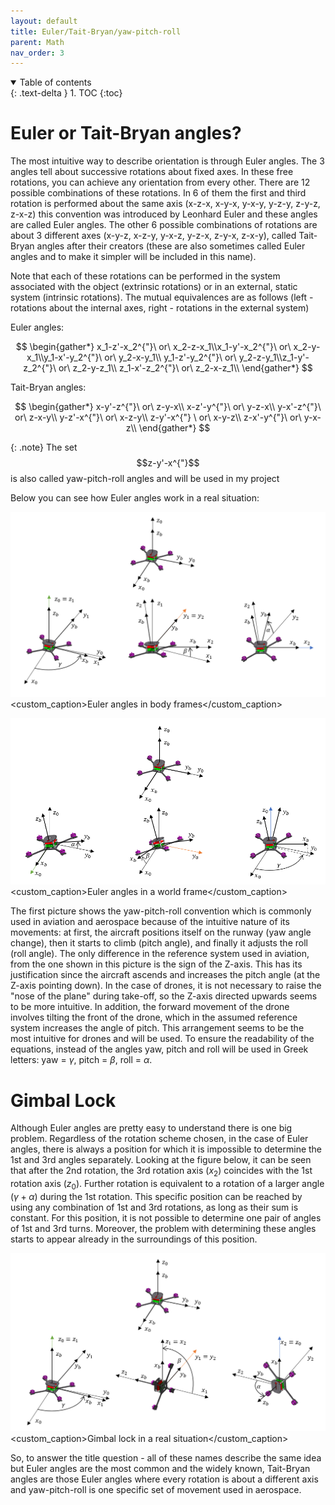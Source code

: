 ```yaml
---
layout: default
title: Euler/Tait-Bryan/yaw-pitch-roll
parent: Math
nav_order: 3
---
```


<details open markdown="block">
  <summary>
    Table of contents
  </summary>
  {: .text-delta }
1. TOC
{:toc}
</details>

# Euler or Tait-Bryan angles?

The most intuitive way to describe orientation is through Euler angles. The 3 angles tell about successive rotations about fixed axes. In these free rotations, you can achieve any orientation from every other. There are 12 possible combinations of these rotations. In 6 of them the first and third rotation is performed about the same axis (x-z-x, x-y-x, y-x-y, y-z-y, z-y-z, z-x-z) this convention was introduced by Leonhard Euler and these angles are called Euler angles. The other 6 possible combinations of rotations are about 3 different axes (x-y-z, x-z-y, y-x-z, y-z-x, z-y-x, z-x-y), called Tait-Bryan angles after their creators (these are also sometimes called Euler angles and to make it simpler will be included in this name).

Note that each of these rotations can be performed in the system associated with the object (extrinsic rotations) or in an external, static system (intrinsic rotations). The mutual equivalences are as follows (left - rotations about the internal axes, right - rotations in the external system)

Euler angles:

$$
\begin{gather*}    x_1-z'-x_2^{"}\ or\ x_2-z-x_1\\x_1-y'-x_2^{"}\ or\ x_2-y-x_1\\y_1-x'-y_2^{"}\ or\ y_2-x-y_1\\ y_1-z'-y_2^{"}\ or\ y_2-z-y_1\\z_1-y'-z_2^{"}\ or\ z_2-y-z_1\\ z_1-x'-z_2^{"}\ or\ z_2-x-z_1\\ \end{gather*}
$$

Tait-Bryan angles:

$$
\begin{gather*}    x-y'-z^{"}\ or\ z-y-x\\ x-z'-y^{"}\ or\ y-z-x\\ y-x'-z^{"}\ or\ z-x-y\\ y-z'-x^{"}\ or\ x-z-y\\ z-y'-x^{"} \ or\ x-y-z\\ z-x'-y^{"}\ or\ y-x-z\\ \end{gather*}
$$

{: .note}
 The set $$z-y'-x^{"}$$ is also called yaw-pitch-roll angles and will be used in my project



Below you can see how Euler angles work in a real situation:

[![image](images/Euler_angles_wew.png)](images/Euler_angles_wew.png)
<custom_caption>Euler angles in body frames</custom_caption>

[![image](images/Euler_angles_zew.png)](images/Euler_angles_zew.png)<custom_caption>Euler angles in a world frame</custom_caption>

The first picture shows the yaw-pitch-roll convention which is commonly used in aviation and aerospace because of the intuitive nature of its movements: at first, the aircraft positions itself on the runway (yaw angle change), then it starts to climb (pitch angle), and finally it adjusts the roll (roll angle). The only difference in the reference system used in aviation, from the one shown in this picture is the sign of the Z-axis. This has its justification since the aircraft ascends and increases the pitch angle (at the Z-axis pointing down). In the case of drones, it is not necessary to raise the "nose of the plane" during take-off, so the Z-axis directed upwards seems to be more intuitive. In addition, the forward movement of the drone involves tilting the front of the drone, which in the assumed reference system increases the angle of pitch. This arrangement seems to be the most intuitive for drones and will be used. To ensure the readability of the equations, instead of the angles yaw, pitch and roll will be used in Greek letters: yaw = $\gamma$, pitch = $\beta$, roll = $\alpha$.

# Gimbal Lock

Although Euler angles are pretty easy to understand there is one big problem. Regardless of the rotation scheme chosen, in the case of Euler angles, there is always a position for which it is impossible to determine the 1st and 3rd angles separately. Looking at the figure below, it can be seen that after the 2nd rotation, the 3rd rotation axis ($x_2$) coincides with the 1st rotation axis ($z_0$). Further rotation is equivalent to a rotation of a larger angle ($\gamma+\alpha$) during the 1st rotation. This specific position can be reached by using any combination of 1st and 3rd rotations, as long as their sum is constant. For this position, it is not possible to determine one pair of angles of 1st and 3rd turns. Moreover, the problem with determining these angles starts to appear already in the surroundings of this position.


[![image](images/gimbal_lock.png)](images/gimbal_lock.png)
<custom_caption>Gimbal lock in a real situation</custom_caption>

So, to answer the title question - all of these names describe the same idea but Euler angles are the most common and the widely known, Tait-Bryan angles are those Euler angles where every rotation is about a different axis and yaw-pitch-roll is one specific set of movement used in aerospace.